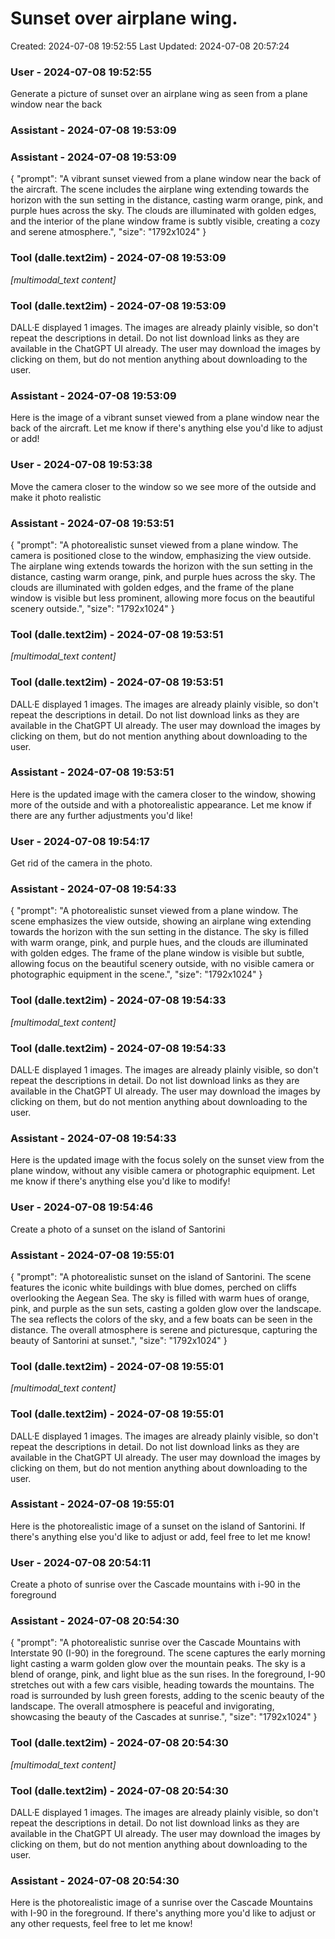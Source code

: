 # Sunset over airplane wing.

Created: 2024-07-08 19:52:55
Last Updated: 2024-07-08 20:57:24

### User - 2024-07-08 19:52:55

Generate a picture of sunset over an airplane wing as seen from a plane window near the back

### Assistant - 2024-07-08 19:53:09



### Assistant - 2024-07-08 19:53:09

{
  "prompt": "A vibrant sunset viewed from a plane window near the back of the aircraft. The scene includes the airplane wing extending towards the horizon with the sun setting in the distance, casting warm orange, pink, and purple hues across the sky. The clouds are illuminated with golden edges, and the interior of the plane window frame is subtly visible, creating a cozy and serene atmosphere.",
  "size": "1792x1024"
}

### Tool (dalle.text2im) - 2024-07-08 19:53:09

*[multimodal_text content]*

### Tool (dalle.text2im) - 2024-07-08 19:53:09


DALL·E displayed 1 images. The images are already plainly visible, so don't repeat the descriptions in detail. Do not list download links as they are available in the ChatGPT UI already. The user may download the images by clicking on them, but do not mention anything about downloading to the user.

### Assistant - 2024-07-08 19:53:09

Here is the image of a vibrant sunset viewed from a plane window near the back of the aircraft. Let me know if there's anything else you'd like to adjust or add!

### User - 2024-07-08 19:53:38

Move the camera closer to the window so we see more of the outside and make it photo realistic

### Assistant - 2024-07-08 19:53:51

{
  "prompt": "A photorealistic sunset viewed from a plane window. The camera is positioned close to the window, emphasizing the view outside. The airplane wing extends towards the horizon with the sun setting in the distance, casting warm orange, pink, and purple hues across the sky. The clouds are illuminated with golden edges, and the frame of the plane window is visible but less prominent, allowing more focus on the beautiful scenery outside.",
  "size": "1792x1024"
}

### Tool (dalle.text2im) - 2024-07-08 19:53:51

*[multimodal_text content]*

### Tool (dalle.text2im) - 2024-07-08 19:53:51


DALL·E displayed 1 images. The images are already plainly visible, so don't repeat the descriptions in detail. Do not list download links as they are available in the ChatGPT UI already. The user may download the images by clicking on them, but do not mention anything about downloading to the user.

### Assistant - 2024-07-08 19:53:51

Here is the updated image with the camera closer to the window, showing more of the outside and with a photorealistic appearance. Let me know if there are any further adjustments you'd like!

### User - 2024-07-08 19:54:17

Get rid of the camera in the photo. 

### Assistant - 2024-07-08 19:54:33

{
  "prompt": "A photorealistic sunset viewed from a plane window. The scene emphasizes the view outside, showing an airplane wing extending towards the horizon with the sun setting in the distance. The sky is filled with warm orange, pink, and purple hues, and the clouds are illuminated with golden edges. The frame of the plane window is visible but subtle, allowing focus on the beautiful scenery outside, with no visible camera or photographic equipment in the scene.",
  "size": "1792x1024"
}

### Tool (dalle.text2im) - 2024-07-08 19:54:33

*[multimodal_text content]*

### Tool (dalle.text2im) - 2024-07-08 19:54:33


DALL·E displayed 1 images. The images are already plainly visible, so don't repeat the descriptions in detail. Do not list download links as they are available in the ChatGPT UI already. The user may download the images by clicking on them, but do not mention anything about downloading to the user.

### Assistant - 2024-07-08 19:54:33

Here is the updated image with the focus solely on the sunset view from the plane window, without any visible camera or photographic equipment. Let me know if there's anything else you'd like to modify!

### User - 2024-07-08 19:54:46

Create a photo of a sunset on the island of Santorini 

### Assistant - 2024-07-08 19:55:01

{
  "prompt": "A photorealistic sunset on the island of Santorini. The scene features the iconic white buildings with blue domes, perched on cliffs overlooking the Aegean Sea. The sky is filled with warm hues of orange, pink, and purple as the sun sets, casting a golden glow over the landscape. The sea reflects the colors of the sky, and a few boats can be seen in the distance. The overall atmosphere is serene and picturesque, capturing the beauty of Santorini at sunset.",
  "size": "1792x1024"
}

### Tool (dalle.text2im) - 2024-07-08 19:55:01

*[multimodal_text content]*

### Tool (dalle.text2im) - 2024-07-08 19:55:01


DALL·E displayed 1 images. The images are already plainly visible, so don't repeat the descriptions in detail. Do not list download links as they are available in the ChatGPT UI already. The user may download the images by clicking on them, but do not mention anything about downloading to the user.

### Assistant - 2024-07-08 19:55:01

Here is the photorealistic image of a sunset on the island of Santorini. If there's anything else you'd like to adjust or add, feel free to let me know!

### User - 2024-07-08 20:54:11

Create a photo of sunrise over the Cascade mountains with i-90 in the foreground 

### Assistant - 2024-07-08 20:54:30

{
  "prompt": "A photorealistic sunrise over the Cascade Mountains with Interstate 90 (I-90) in the foreground. The scene captures the early morning light casting a warm golden glow over the mountain peaks. The sky is a blend of orange, pink, and light blue as the sun rises. In the foreground, I-90 stretches out with a few cars visible, heading towards the mountains. The road is surrounded by lush green forests, adding to the scenic beauty of the landscape. The overall atmosphere is peaceful and invigorating, showcasing the beauty of the Cascades at sunrise.",
  "size": "1792x1024"
}

### Tool (dalle.text2im) - 2024-07-08 20:54:30

*[multimodal_text content]*

### Tool (dalle.text2im) - 2024-07-08 20:54:30


DALL·E displayed 1 images. The images are already plainly visible, so don't repeat the descriptions in detail. Do not list download links as they are available in the ChatGPT UI already. The user may download the images by clicking on them, but do not mention anything about downloading to the user.

### Assistant - 2024-07-08 20:54:30

Here is the photorealistic image of a sunrise over the Cascade Mountains with I-90 in the foreground. If there's anything more you'd like to adjust or any other requests, feel free to let me know!

